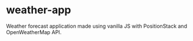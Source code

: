 # weather-app
Weather forecast application made using vanilla JS with PositionStack and OpenWeatherMap API.

